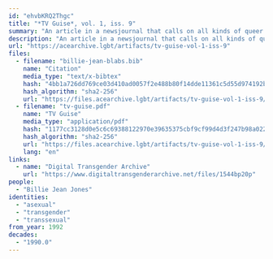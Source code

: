 ```yaml
---
id: "ehvbKRQ2Thgc"
title: "*TV Guise*, vol. 1, iss. 9"
summary: "An article in a newsjournal that calls on all kinds of queer folks, including asexuals, to form a PAC"
description: "An article in a newsjournal that calls on all kinds of queer folks, including asexuals, to connect on issues of political need and form a PAC (CW: dated language about trans people)"
url: "https://acearchive.lgbt/artifacts/tv-guise-vol-1-iss-9"
files:
  - filename: "billie-jean-blabs.bib"
    name: "Citation"
    media_type: "text/x-bibtex"
    hash: "4bb1a726dd769ce03d410ad0057f2e488b80f14dde11361c5d55d974192b4aa5"
    hash_algorithm: "sha2-256"
    url: "https://files.acearchive.lgbt/artifacts/tv-guise-vol-1-iss-9/billie-jean-blabs.bib"
  - filename: "tv-guise.pdf"
    name: "TV Guise"
    media_type: "application/pdf"
    hash: "1177cc3128d0e5c6c69388122970e39635375cbf9cf99d4d3f247b98a0221103"
    hash_algorithm: "sha2-256"
    url: "https://files.acearchive.lgbt/artifacts/tv-guise-vol-1-iss-9/tv-guise.pdf"
    lang: "en"
links:
  - name: "Digital Transgender Archive"
    url: "https://www.digitaltransgenderarchive.net/files/1544bp20p"
people:
  - "Billie Jean Jones"
identities:
  - "asexual"
  - "transgender"
  - "transsexual"
from_year: 1992
decades:
  - "1990.0"
---
```


